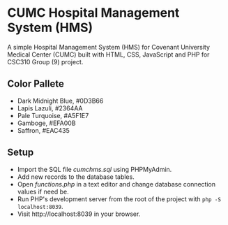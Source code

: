 # CUMC Hospital Management System (HMS)
A simple Hospital Management System (HMS) for Covenant University Medical Center (CUMC) built with HTML, CSS, JavaScript and PHP for CSC310 Group (9) project.

## Color Pallete
- Dark Midnight Blue, #0D3B66
- Lapis Lazuli, #2364AA
- Pale Turquoise, #A5F1E7
- Gamboge, #EFA00B
- Saffron, #EAC435

## Setup
- Import the SQL file *cumchms.sql* using PHPMyAdmin.
- Add new records to the database tables.
- Open *functions.php* in a text editor and change database connection values if need be.
- Run PHP's development server from the root of the project with `php -S localhost:8039`.
- Visit http://localhost:8039 in your browser.